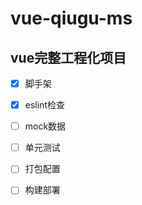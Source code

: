 # vue-qiugu-ms

## vue完整工程化项目

- [x] 脚手架

- [x] eslint检查

- [ ] mock数据

- [ ] 单元测试

- [ ] 打包配置

- [ ] 构建部署
